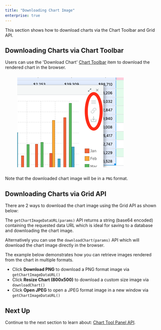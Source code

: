 ```yaml
---
title: "Downloading Chart Image"
enterprise: true
---
```


This section shows how to download charts via the Chart Toolbar and Grid API.

## Downloading Charts via Chart Toolbar

Users can use the 'Download Chart' [Chart Toolbar](/integrated-charts-toolbar/) item to download the rendered 
chart in the browser.

<div style="display: flex; margin-bottom: 25px; margin-top: 25px; margin-left: 40px;">
    <div style="flex: 1 1 0">
        <img src="resources/chart-toolbar.png" alt="Chart Toolbar"/>
    </div> 
</div>

Note that the downloaded chart image will be in a `PNG` format.

## Downloading Charts via Grid API

There are 2 ways to download the chart image using the Grid API as shown below:

<api-documentation source='grid-api/api.json' section='charts' names='["getChartImageDataURL", "downloadChart"]'></api-documentation>

The `getChartImageDataURL(params)` API returns a string (base64 encoded) containing the requested data URL which is 
ideal for saving to a database and downloading the chart image.

Alternatively you can use the `downloadChart(params)` API which will download the chart image directly in the browser.

The example below demonstrates how you can retrieve images rendered from the chart in multiple formats.

- Click **Download PNG** to download a PNG format image via `getChartImageDataURL()`
- Click **Resize Chart (800x500)** to download a custom size image via `downloadChart()`
- Click **Open JPEG** to open a JPEG format image in a new window via `getChartImageDataURL()`

<grid-example title='Downloading Chart Image' name='downloading-chart-image' type='generated' options='{ "exampleHeight": 800, "enterprise": true, "modules": ["clientside", "menu", "charts"] }'></grid-example>

## Next Up

Continue to the next section to learn about: [Chart Tool Panel API](/integrated-charts-api-chart-tool-panel/).


